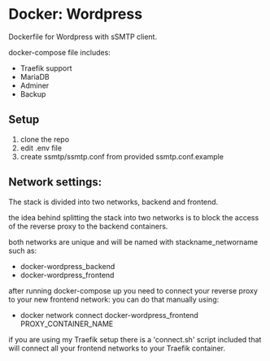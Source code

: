 # Docker: Wordpress
Dockerfile for Wordpress with sSMTP client.

docker-compose file includes:
 - Traefik support
 - MariaDB
 - Adminer
 - Backup

## Setup
1. clone the repo
2. edit .env file
3. create ssmtp/ssmtp.conf from provided ssmtp.conf.example

## Network settings:
The stack is divided into two networks, backend and frontend.

the idea behind splitting the stack into two networks
is to block the access of the reverse proxy to the backend containers.

both networks are unique and will be named with stackname_networname such as:

- docker-wordpress_backend
- docker-wordpress_frontend

after running docker-compose up you need to connect your reverse proxy to your new frontend network:
 you can do that manually using:
 - docker network connect docker-wordpress_frontend PROXY_CONTAINER_NAME

if you are using my Traefik setup there is a 'connect.sh' script included
that will connect all your frontend networks to your Traefik container.
